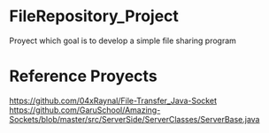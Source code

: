 # FileRepository_Project
Proyect which goal is to develop a simple file sharing program

# Reference Proyects
https://github.com/04xRaynal/File-Transfer_Java-Socket
https://github.com/GaruSchool/Amazing-Sockets/blob/master/src/ServerSide/ServerClasses/ServerBase.java
